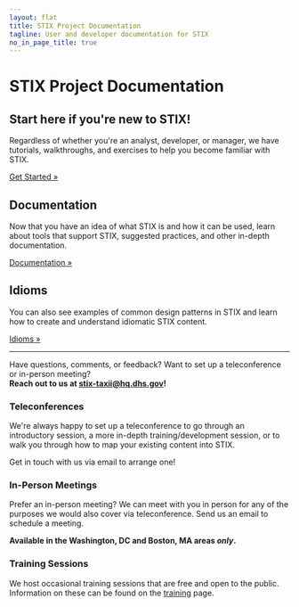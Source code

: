 ```yaml
---
layout: flat
title: STIX Project Documentation
tagline: User and developer documentation for STIX
no_in_page_title: true
---
```


<h1 class="site-title">STIX Project Documentation</h1>

<div class="jumbotron">
  <h2><strong>Start here if you're new to STIX!</strong></h2>
  <p>Regardless of whether you're an analyst, developer, or manager, we have tutorials, walkthroughs, and exercises to help you become familiar
  with STIX.</p>
  <p><a class="btn btn-primary btn-lg" role="button" href="/getting-started">Get Started »</a></p>
</div>

<div class="row">
  <div class="col-md-6">
    <h2>Documentation</h2>
    <p>Now that you have an idea of what STIX is and how it can be used,
    learn about tools that support STIX, suggested practices, and other in-depth
    documentation.</p>
    <p><a class="btn btn-primary btn-lg" role="button" href="/documentation">Documentation »</a></p>
  </div>
  <div class="col-md-6">
    <h2>Idioms</h2>
    <p>You can also see examples of common design patterns in STIX and
    learn how to create and understand idiomatic STIX content.</p>
    <p><a class="btn btn-primary btn-lg" role="button" href="/documentation/idioms">Idioms »</a></p>
  </div>
</div>

<hr />

<p class="lead text-center">
	Have questions, comments, or feedback? Want to set up a teleconference or in-person meeting?
	<br/>
	<strong>Reach out to us at <a href="mailto:stix-taxii@hq.dhs.gov">stix-taxii@hq.dhs.gov</a>!</strong>
</p>

<div class="row">
    <div class="col-md-4">
      <h3 class="text-center">Teleconferences</h3>
	  <div class="contact-icon">
		  <span class="glyphicon glyphicon-earphone">
		  </span>
	  </div>
      <p>We're always happy to set up a teleconference to go through an introductory session, a more in-depth training/development session, or to walk you through how to map your existing content into STIX.</p>
	  <p>Get in touch with us via email to arrange one!</p>
    </div>
    <div class="col-md-4">
      <h3 class="text-center">In-Person Meetings</h3>
	  <div class="contact-icon">
		  <span class="glyphicon glyphicon-user">
		  </span>
	  </div>
      <p>Prefer an in-person meeting? We can meet with you in person for any of the purposes we would also cover via teleconference. Send us an email to schedule a meeting.</p>
      <p class="text-center"><strong>Available in the Washington, DC and Boston, MA areas <em>only</em>.</strong></p>
    </div>
    <div class="col-md-4">
      <h3 class="text-center">Training Sessions</h3>
	  <div class="contact-icon">
		  <span class="glyphicon glyphicon-pencil">
		  </span>
	  </div>
	  <p>We host occasional training sessions that are free and open to the public. Information on these can be found on the <a href="http://stix.mitre.org/training/index.html">training</a> page.</p>
    </div>
</div>
